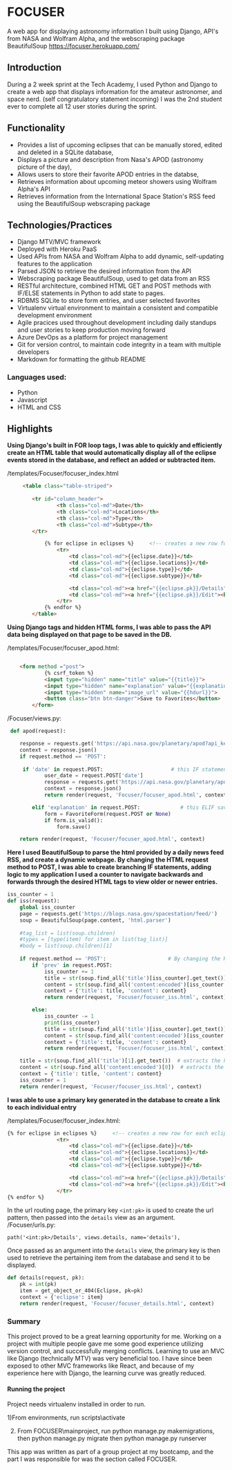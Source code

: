 # FOCUSER
A web app for displaying astronomy information I built using Django, API's from NASA and Wolfram Alpha, and the webscraping package BeautifulSoup
https://focuser.herokuapp.com/

## Introduction
During a 2 week sprint at the Tech Academy, I used Python and Django to create a web app that displays information for the amateur astronomer, and space nerd.
(self congratulatory statement incoming) I was the 2nd student ever to complete all 12 user stories during the sprint.

## Functionality
- Provides a list of upcoming eclipses that can be manually stored, edited and deleted in a SQLite database,
- Displays a picture and description from Nasa's APOD (astronomy picture of the day), 
- Allows users to store their favorite APOD entries in the databse,
- Retrieves information about upcoming meteor showers using Wolfram Alpha's API
- Retrieves information from the International Space Station's RSS feed using the BeautifulSoup webscraping package
	

## Technologies/Practices
- Django MTV/MVC framework 
- Deployed with Heroku PaaS
- Used APIs from NASA and Wolfram Alpha to add dynamic, self-updating features to the application
- Parsed JSON to retrieve the desired information from the API
- Webscraping package BeautifulSoup, used to get data from an RSS
- RESTful architecture, combined HTML GET and POST methods with IF/ELSE statements in Python to add state to pages.
- RDBMS SQLite to store form entries, and user selected favorites 
- Virtualenv virtual environment to maintain a consistent and compatible development environment
- Agile pracices used throughout development including daily standups and user stories to keep production moving forward
- Azure DevOps as a platform for project management
- Git for version control, to maintain code integrity in a team with multiple developers
- Markdown for formatting the github README

### Languages used:
- Python
- Javascript
- HTML and CSS

## Highlights

**Using Django's built in FOR loop tags, I was able to quickly and efficiently create an HTML table that would automatically display all of the eclipse events stored in the database, and reflect an added or subtracted item.**

/templates/Focuser/focuser_index.html
```html
	 <table class="table-striped">
            
	    <tr id="column_header">
                <th class="col-md">Date</th>
                <th class="col-md">Locations</th>
                <th class="col-md">Type</th>
                <th class="col-md">Subtype</th>
	    </tr>

            {% for eclipse in eclipses %}     <!-- creates a new row for each eclipse event stored-->
                <tr>
                    <td class="col-md">{{eclipse.date}}</td>
                    <td class="col-md">{{eclipse.locations}}</td>
                    <td class="col-md">{{eclipse.type}}</td>
                    <td class="col-md">{{eclipse.subtype}}</td>

                    <td class="col-md"><a href="{{eclipse.pk}}/Details"><button class="primary-light-button">Details</button></a></td>
                    <td class="col-md"><a href="{{eclipse.pk}}/Edit"><button class="primary-light-button">Edit</button></a></td>
                </tr>
            {% endfor %}
        </table>
```

**Using Django tags and hidden HTML forms, I was able to pass the API data being displayed on that page to be saved in the DB.**

/templates/Focuser/focuser_apod.html:
```html

	<form method ="post">
            {% csrf_token %}
            <input type="hidden" name="title" value="{{title}}">
            <input type="hidden" name="explanation" value="{{explanation}}">
            <input type="hidden" name="image_url" value="{{hdurl}}">
            <button class="btn btn-danger">Save to Favorites</button>
        </form>

```

/Focuser/views.py:
```python
 def apod(request):

    response = requests.get('https://api.nasa.gov/planetary/apod?api_key=4a8sB9S0WoqXO6HstMj15Lgqu5isYYpys0675ygO')
    context = response.json()
    if request.method == 'POST':
       
	 if 'date' in request.POST:                      # this IF statement renders a new page based on the user's input
            user_date = request.POST['date']
            response = requests.get('https://api.nasa.gov/planetary/apod?date={}&api_key=4a8sB9S0WoqXO6HstMj15Lgqu5isYYpys0675ygO'.format(user_date))
            context = response.json()
            return render(request, 'Focuser/focuser_apod.html', context)

        elif 'explanation' in request.POST:             # this ELIF saves the current page to the Favorites model
            form = FavoriteForm(request.POST or None)
            if form.is_valid():
                form.save()

    return render(request, 'Focuser/focuser_apod.html', context)

```

**Here I used BeautifulSoup to parse the html provided by a daily news feed RSS, and create a dynamic webpage.
By changing the HTML request method to POST, I was able to create branching IF statements, adding logic to my application 
 I used a counter to navigate backwards and forwards through the desired HTML tags to view older or newer entries.**

```python
iss_counter = 1                                                        #used this global variable as a counter to increment and decrement the index containing page entries.
def iss(request):
    global iss_counter 
    page = requests.get('https://blogs.nasa.gov/spacestation/feed/')
    soup = BeautifulSoup(page.content, 'html.parser')
    
    #tag_list = list(soup.children)                                     # these 3 lines not used. They illustrate another method for parsing html. I used "find and find_all" instead.
    #types = [type(item) for item in list(tag_list)]                    #used to find the BeautifulSoup "Tag" object,
    #body = list(soup.children)[1]                                      #targets the tag object
    
    if request.method == 'POST':					# By changing the HTML request method to POST, I was able to create a branching IF statements, adding logic to my application 
        if 'prev' in request.POST:					
            iss_counter += 1
            title = str(soup.find_all('title')[iss_counter].get_text())
            content = str(soup.find_all('content:encoded')[iss_counter - 1])
            context = {'title': title, 'content': content}
            return render(request, 'Focuser/focuser_iss.html', context)

        else:
            iss_counter -= 1
            print(iss_counter)
            title = str(soup.find_all('title')[iss_counter].get_text())
            content = str(soup.find_all('content:encoded')[iss_counter - 1])
            context = {'title': title, 'content': content}
            return render(request, 'Focuser/focuser_iss.html', context)

    title = str(soup.find_all('title')[1].get_text())  # extracts the headline
    content = str(soup.find_all('content:encoded')[0])  # extracts the page's content
    context = {'title': title, 'content': content}
    iss_counter = 1
    return render(request, 'Focuser/focuser_iss.html', context)
```

**I was able to use a primary key generated in the database to create a link to each individual entry**

/templates/Focuser/focuser_index.html:
```html
{% for eclipse in eclipses %}     <!-- creates a new row for each eclipse event stored-->
                <tr>
                    <td class="col-md">{{eclipse.date}}</td>
                    <td class="col-md">{{eclipse.locations}}</td>
                    <td class="col-md">{{eclipse.type}}</td>
                    <td class="col-md">{{eclipse.subtype}}</td>

                    <td class="col-md"><a href="{{eclipse.pk}}/Details"><button class="primary-light-button">Details</button></a></td> <!-- Creates a button that navigates to a page specific to this item's primary key -->
                    <td class="col-md"><a href="{{eclipse.pk}}/Edit"><button class="primary-light-button">Edit</button></a></td> 
                </tr>
{% endfor %}

```
In the url routing page, the primary key `<int:pk>` is used to create the url pattern, then passed into the `details` view as an argument.
/Focuser/urls.py:

```
path('<int:pk>/Details', views.details, name='details'),
```
Once passed as an argument into the `details` view, the primary key is then used to retrieve the pertaining item from the database and send it to be displayed.
```python
def details(request, pk):
    pk = int(pk)
    item = get_object_or_404(Eclipse, pk=pk)
    context = {'eclipse': item}
    return render(request, 'Focuser/focuser_details.html', context)
```


### Summary

This project proved to be a great learning opportunity for me. Working on a project with multiple people gave me some good experience utilizing version control, 
and successfully merging conflicts. Learning to use an MVC like Django (technically MTV) was very beneficial too.
I have since been exposed to other MVC frameworks like React, and because of my experience here with Django, the learning curve was greatly reduced. 







#### Running the project
Project needs virtualenv installed in order to run.

1)From environments, run scripts\activate

2) From FOCUSER\mainproject, run python manage.py makemigrations,
			    then python manage.py migrate
			    then python manage.py runserver

This app was written as part of a group project at my bootcamp, and the part I was responsible for was the section called FOCUSER.

				
